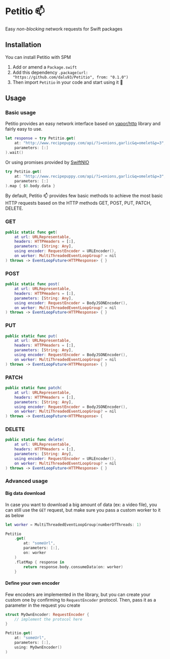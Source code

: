 # Petitio 📫

Easy _non-blocking_ network requests for Swift packages

## Installation

You can install Petitio with SPM

1. Add or amend a `Package.swift`
2. Add this dependency `.package(url: "https://github.com/dalu93/Petitio", from: "0.1.0")`
3. Then import `Petitio` in your code and start using it 🎉

## Usage

### Basic usage

Petitio provides an easy network interface based on [vapor/http](https://github.com/vapor/http) library and fairly easy to use.

```swift
let response = try Petitio.get(
    at: "http://www.recipepuppy.com/api/?i=onions,garlic&q=omelet&p=3",
    parameters: [:]
).wait()
```

Or using promises provided by [SwiftNIO](https://github.com/apple/swift-nio)

```swift
try Petitio.get(
    at: "http://www.recipepuppy.com/api/?i=onions,garlic&q=omelet&p=3",
    parameters: [:]
).map { $0.body.data }
```

By default, Petitio 📫 provides few basic methods to achieve the most basic HTTP requests based on the HTTP methods GET, POST, PUT, PATCH, DELETE.

### GET

```swift
public static func get(
    at url: URLRepresentable,
    headers: HTTPHeaders = [:],
    parameters: [String: Any],
    using encoder: RequestEncoder = URLEncoder(),
    on worker: MultiThreadedEventLoopGroup? = nil
) throws -> EventLoopFuture<HTTPResponse> { }
```

### POST

```swift
public static func post(
    at url: URLRepresentable,
    headers: HTTPHeaders = [:],
    parameters: [String: Any],
    using encoder: RequestEncoder = BodyJSONEncoder(),
    on worker: MultiThreadedEventLoopGroup? = nil
) throws -> EventLoopFuture<HTTPResponse> { }
```

### PUT

```swift
public static func put(
    at url: URLRepresentable,
    headers: HTTPHeaders = [:],
    parameters: [String: Any],
    using encoder: RequestEncoder = BodyJSONEncoder(),
    on worker: MultiThreadedEventLoopGroup? = nil
) throws -> EventLoopFuture<HTTPResponse> { }
```

### PATCH

```swift
public static func patch(
    at url: URLRepresentable,
    headers: HTTPHeaders = [:],
    parameters: [String: Any],
    using encoder: RequestEncoder = BodyJSONEncoder(),
    on worker: MultiThreadedEventLoopGroup? = nil
) throws -> EventLoopFuture<HTTPResponse> {
```

### DELETE

```swift
public static func delete(
    at url: URLRepresentable,
    headers: HTTPHeaders = [:],
    parameters: [String: Any],
    using encoder: RequestEncoder = URLEncoder(),
    on worker: MultiThreadedEventLoopGroup? = nil
) throws -> EventLoopFuture<HTTPResponse> { }
```

### Advanced usage

#### Big data download

In case you want to download a big amount of data (ex: a video file), you can still use the `GET` request, but make sure you pass a custom worker to it as below

```swift
let worker = MultiThreadedEventLoopGroup(numberOfThreads: 1)

Petitio
    .get(
        at: "someUrl",
        parameters: [:],
        on: worker
    )
    .flatMap { response in
        return response.body.consumeData(on: worker)
    }
```

#### Define your own encoder

Few encoders are implemented in the library, but you can create your custom one by confirming to `RequestEncoder` protocol.
Then, pass it as a parameter in the request you create

```swift
struct MyOwnEncoder: RequestEncoder {
    // implement the protocol here
}

Petitio.get(
    at: "someUrl",
    parameters: [:],
    using: MyOwnEncoder()
)
```